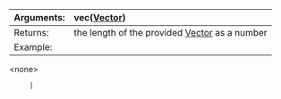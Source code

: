 | Arguments: | vec([Vector](Vector.md)) |
|:-----------|:-------------------------|
| Returns:   | the length of the provided [Vector](Vector.md) as a number |
| Example:   | 

&lt;none&gt;

         |